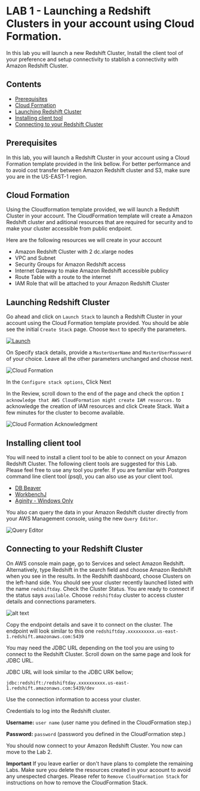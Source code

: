 # LAB 1 - Launching a Redshift Clusters in your account using Cloud Formation. 
In this lab you will launch a new Redshift Cluster, Install the client tool of your preference and setup connectivity to stablish a connectivity with Amazon Redshift Cluster.

## Contents
  - [Prerequisites](#Prerequisites)
  - [Cloud Formation](#Cloud-Formation)
  - [Launching Redshift Cluster](#Launching-Redshift-Cluster)
  - [Installing client tool](#Installing-client-tool)
  - [Connecting to your Redshift Cluster](#Connecting-to-your-Redshift-Cluster)


## Prerequisites
In this lab, you will launch a Redshift Cluster in your account using a Cloud Formation template provided in the link bellow. For better performance and to avoid cost transfer between Amazon Redshift cluster and S3, make sure you are in the US-EAST-1 region.


## Cloud Formation
Using the Cloudformation template provided, we will launch a Redshift Cluster in your account. The CloudFormation template will create a Amazon Redshift cluster and aditional resources that are required for security and to make your cluster accessible from public endpoint. 

Here are the following resources we will create in your account
* Amazon Redshift Cluster with 2 dc.xlarge nodes  
* VPC and Subnet 
* Security Groups for Amazon Redshift access 
* Internet Gateway to make Amazon Redshift accessible publicy 
* Route Table with a route to the internet
* IAM Role that will be attached to your Amazon Redshift Cluster 
  

## Launching Redshift Cluster

Go ahead and click on `Launch Stack` to launch a Redshift Cluster in your account using the Cloud Formation template provided. You should be able see the initial `Create Stack` page. Choose `Next` to specify the parameters.  

[![Launch](https://github.com/andrehass/RedshiftWorkshop/blob/master/Images/cloudformation-launch-stack.png)](https://console.aws.amazon.com/cloudformation/home?#/stacks/new?stackName=RedshiftDay&templateURL=https://s3.amazonaws.com/reinvent-hass/code/redshiftTemplate.json)  

On Specify stack details, provide a `MasterUserName` and `MasterUserPassword` of your choice. Leave all the other parameters unchanged and choose next. 

![Cloud Formation](https://github.com/andrehass/RedshiftWorkshop/blob/master/Images/CloudFormationParameter1.jpg "Cloud Formation Template")

In the `Configure stack options`, Click Next 

In the Review, scroll down to the end of the page and check the option `I acknowledge that AWS CloudFormation might create IAM resources.` to acknowledge the creation of IAM resources and click Create Stack. Wait a few minutes for the cluster to become available.

![Cloud Formation Acknowledgment](https://github.com/andrehass/RedshiftWorkshop/blob/master/Images/CloudFormationAck.jpg "Cloud Formation Acknowledgment")


## Installing client tool

You will need to install a client tool to be able to connect on your Amazon Redshift Cluster. The following client tools are suggested for this Lab. Please feel free to use any tool you prefer. If you are familiar with Postgres command line client tool (psql), you can also use as your client tool. 



* [DB Beaver](https://dbeaver.io/download/)
* [WorkbenchJ](https://www.sql-workbench.eu/downloads.html) 
* [Aginity - Windows Only](https://www.aginity.com/main/workbench-for-amazon-redshift/)


 You also can query the data in your Amazon Redshift cluster directly from your AWS Management console, using the new `Query Editor`. 

 ![Query Editor](https://github.com/andrehass/RedshiftWorkshop/blob/master/Images/queryeditor.jpg "Query Editor")

## Connecting to your Redshift Cluster

On AWS console main page, go to Services and select Amazon Redshift. Alternatively, type Redshift in the search field and choose Amazon Redshift when you see in the results.
In the Redshift dashboard, choose Clusters on the left-hand side. You should see your cluster recently launched listed with the name `redshiftday`. Check the Cluster Status. You are ready to connect if the status says `available`. Choose `redshiftday` cluster to access cluster details and connections parameters. 

![alt text](https://github.com/andrehass/RedshiftWorkshop/blob/master/Images/Redshift_WS_Console.jpg "Logo Title Text 1")

Copy the endpoint details and save it to connect on the cluster. The endpoint will look similar to this one `redshiftday.xxxxxxxxxx.us-east-1.redshift.amazonaws.com:5439`

You may need the JDBC URL depending on the tool you are using to connect to the Redshift Cluster. Scroll down on the same page and look for JDBC URL.  

JDBC URL will look similar to the JDBC URK bellow;  

`jdbc:redshift:/redshiftday.xxxxxxxxxx.us-east-1.redshift.amazonaws.com:5439/dev`

Use the connection information to access your cluster. 

Credentials to log into the Redshift cluster.  

**Username:** `user name` (user name you defined in the CloudFormation step.)  

**Password:**  `password` (password you defined in the CloudFormation step.)


You should now connect to your Amazon Redshift Cluster. You now can move to the Lab 2. 

**Important** If you leave earlier or don't have plans to complete the remaining Labs. Make sure you delete the resources created in your acoount to avoid any unespected charges. Please refer to `Remove CloudFormation Stack`  for instructions on how to remove the CloudFormation Stack. 

